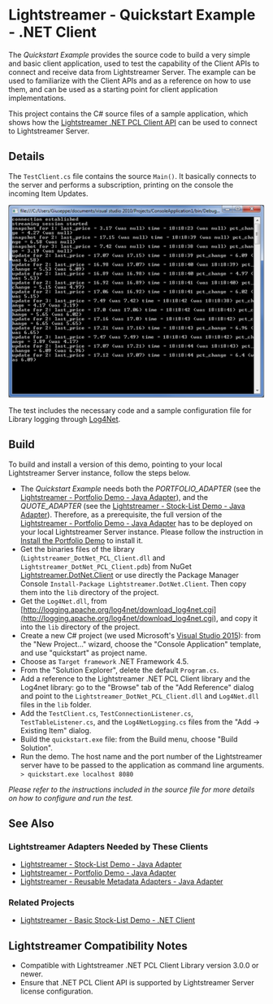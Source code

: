 # Lightstreamer - Quickstart Example - .NET Client #
<!-- START DESCRIPTION lightstreamer-example-quickstart-client-dotnet -->
The *Quickstart Example* provides the source code to build a very simple and basic client application, used to test the capability of the Client APIs to connect and receive data from Lightstreamer Server. The example can be used to familiarize with the Client APIs and as a reference on how to use them, and can be used as a starting point for client application implementations.

This project contains the C# source files of a sample application, which shows how the [Lightstreamer .NET PCL Client API](http://www.lightstreamer.com/api/ls-pcl-client/latest/) can be used to connect to Lightstreamer Server.
<!-- END DESCRIPTION lightstreamer-example-quickstart-client-dotnet -->

## Details

The `TestClient.cs` file contains the source `Main()`. It basically connects to the server and performs a subscription, printing on the console the incoming Item Updates.

![screenshot](screen_qs.png)

The test includes the necessary code and a sample configuration file for Library logging through [Log4Net](http://logging.apache.org/log4net/index.html).


## Build

To build and install a version of this demo, pointing to your local Lightstreamer Server instance, follow the steps below.

* The *Quickstart Example* needs both the *PORTFOLIO_ADAPTER* (see the [Lightstreamer - Portfolio Demo - Java Adapter](https://github.com/Lightstreamer/Lightstreamer-example-Portfolio-adapter-java)), and the *QUOTE_ADAPTER* (see the [Lightstreamer - Stock-List Demo - Java Adapter](https://github.com/Lightstreamer/Lightstreamer-example-StockList-adapter-java)). Therefore, as a prerequisite, the full version of the [Lightstreamer - Portfolio Demo - Java Adapter](https://github.com/Lightstreamer/Lightstreamer-example-Portfolio-adapter-java) has to be deployed on your local Lightstreamer Server instance. Please follow the instruction in [Install the Portfolio Demo](https://github.com/Lightstreamer/Lightstreamer-example-Portfolio-adapter-java#install-the-portfolio-demo) to install it.
* Get the  binaries files of the library (`Lightstreamer_DotNet_PCL_Client.dll` and `Lightstreamer_DotNet_PCL_Client.pdb`) from NuGet [Lightstreamer.DotNet.Client](https://www.nuget.org/packages/Lightstreamer.DotNet.Client/) or use directly the Package Manager Console `Install-Package Lightstreamer.DotNet.Client`. Then copy them into the `lib` directory of the project.
* Get the `Log4Net.dll`, from [http://logging.apache.org/log4net/download_log4net.cgi](http://logging.apache.org/log4net/download_log4net.cgi), and copy it into the `lib` directory of the project.
* Create a new C# project (we used Microsoft's [Visual Studio 2015](http://www.visualstudio.com/it-it/products/visual-studio-express-vs)): from the "New Project..." wizard, choose the "Console Application" template, and use "quickstart" as project name.
* Choose as `Target framework` .NET Framework 4.5.
* From the "Solution Explorer", delete the default `Program.cs`.
* Add a reference to the Lightstreamer .NET PCL Client library and the Log4net library: go to the "Browse" tab of the "Add Reference" dialog and point to the `Lightstreamer_DotNet_PCL_Client.dll` and `Log4Net.dll` files in the `lib` folder.
* Add the `TestClient.cs`, `TestConnectionListener.cs`, `TestTableListener.cs`, and the `Log4NetLogging.cs` files from the "Add -> Existing Item" dialog.
* Build the `quickstart.exe` file: from the Build menu, choose "Build Solution".
* Run the demo. The host name and the port number of the Lightstreamer server have to be passed to the application as command line arguments.<BR/>
`> quickstart.exe localhost 8080`

*Please refer to the instructions included in the source file for more details on how to configure and run the test.*

## See Also

### Lightstreamer Adapters Needed by These Clients 
<!-- START RELATED_ENTRIES -->

* [Lightstreamer - Stock-List Demo - Java Adapter](https://github.com/Lightstreamer/Lightstreamer-example-Stocklist-adapter-java)
* [Lightstreamer - Portfolio Demo - Java Adapter](https://github.com/Lightstreamer/Lightstreamer-example-Portfolio-adapter-java)
* [Lightstreamer - Reusable Metadata Adapters - Java Adapter](https://github.com/Lightstreamer/Lightstreamer-example-ReusableMetadata-adapter-java)

<!-- END RELATED_ENTRIES -->
### Related Projects 

* [Lightstreamer - Basic Stock-List Demo - .NET Client](https://github.com/Lightstreamer/Lightstreamer-example-StockList-client-dotnet)

## Lightstreamer Compatibility Notes

- Compatible with Lightstreamer .NET PCL Client Library version 3.0.0 or newer.
- Ensure that .NET PCL Client API is supported by Lightstreamer Server license configuration.
